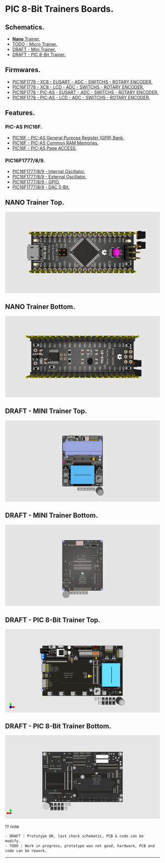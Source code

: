# PIC 8-Bit Trainers Boards.

## Schematics.

* **[Nano](https://github.com/tronixio/trainers-pic8bit/blob/main/Kicad/nano/extras/schematic.pdf)**[ Trainer.](https://github.com/tronixio/trainers-pic8bit/blob/main/Kicad/nano/extras/schematic.pdf)
* [TODO - Micro Trainer.](https://github.com/tronixio/trainers-pic8bit/blob/main/Kicad/micro/extras/schematic.pdf)
* [DRAFT - Mini Trainer.](https://github.com/tronixio/trainers-pic8bit/blob/main/Kicad/mini/extras/schematic.pdf)
* [DRAFT - PIC 8-Bit Trainer.](https://github.com/tronixio/trainers-pic8bit/blob/main/Kicad/trainer/extras/schematic.pdf)

## Firmwares.

- [PIC16F1778 - XC8 - EUSART - ADC - SWITCHS - ROTARY ENCODER.](https://github.com/tronixio/trainers-pic8bit/blob/main/Firmwares/pic16f17xx/pic16f1778-mini-xc8-eusart.md)
- [PIC16F1778 - XC8 - LCD - ADC - SWITCHS - ROTARY ENCODER.](https://github.com/tronixio/trainers-pic8bit/blob/main/Firmwares/pic16f17xx/pic16f1778-mini-xc8-lcd.md)
- [PIC16F1778 - PIC-AS - EUSART - ADC - SWITCHS - ROTARY ENCODER.](https://github.com/tronixio/trainers-pic8bit/blob/main/Firmwares/pic16f17xx/pic16f1778-mini-picas-eusart.md)
- [PIC16F1778 - PIC-AS - LCD - ADC - SWITCHS - ROTARY ENCODER.](https://github.com/tronixio/trainers-pic8bit/blob/main/Firmwares/pic16f17xx/pic16f1778-mini-picas-lcd.md)

## Features.

### PIC-AS PIC16F.

* [PIC16F - PIC-AS General Purpose Register (GPR) Bank.](https://github.com/tronixio/trainers-pic8bit/blob/main/Features/pic16f/gpr.md)
* [PIC16F - PIC-AS Common RAM Memories.](https://github.com/tronixio/trainers-pic8bit/blob/main/Features/pic16f/ram.md)
* [PIC16F - PIC-AS Page ACCESS.](https://github.com/tronixio/trainers-pic8bit/blob/main/Features/pic16f/page.md)

### PIC16F1777/8/9.

* [PIC16F1777/8/9 - Internal Oscillator.](https://github.com/tronixio/trainers-pic8bit/blob/main/Features/pic16f177x/intosc.md)
* [PIC16F1777/8/9 - External Oscillator.](https://github.com/tronixio/trainers-pic8bit/blob/main/Features/pic16f177x/extosc.md)
* [PIC16F1777/8/9 - GPIO.](https://github.com/tronixio/trainers-pic8bit/blob/main/Features/pic16f177x/gpio.md)
* [PIC16F1777/8/9 - DAC 5-Bit.](https://github.com/tronixio/trainers-pic8bit/blob/main/Features/pic16f177x/dac5.md) <!--- [PIC16F1777/8/9 - CPP-PWM](https://github.com/tronixio/trainers-pic8bit/blob/main/features/pic16f177x//cpp-pwm.md) --> <!--- [PIC16F1777/8/9 - SPI](https://github.com/tronixio/trainers-pic8bit/blob/main/features/pic16f177x//spi.md) --> <!--- [PIC16F1777/8/9 - EUSART](https://github.com/tronixio/trainers-pic8bit/blob/main/features/pic16f177x//eusart.md) -->

## NANO Trainer Top.

![Nano Trainer Top.](https://raw.githubusercontent.com/tronixio/trainers-pic8bit/main/Kicad/nano/extras/top.png)

## NANO Trainer Bottom.

![Nano Trainer Bottom.](https://raw.githubusercontent.com/tronixio/trainers-pic8bit/main/Kicad/nano/extras/bottom.png)

<!--

## Micro Trainer Top.

![Micro Trainer Top.](https://raw.githubusercontent.com/tronixio/trainers-pic8bit/main/Kicad/micros/extras/top.png)

## Micro Trainer Bottom.

![Micro Trainer Bottom.](https://raw.githubusercontent.com/tronixio/trainers-pic8bit/main/Kicad/micros/extras/bottom.png) -->

## DRAFT - MINI Trainer Top.

![Mini Trainer Top.](https://raw.githubusercontent.com/tronixio/trainers-pic8bit/main/Kicad/mini/extras/top.png)

## DRAFT - MINI Trainer Bottom.

![Mini Trainer Bottom.](https://raw.githubusercontent.com/tronixio/trainers-pic8bit/main/Kicad/mini/extras/bottom.png)

## DRAFT - PIC 8-Bit Trainer Top.

![PIC 8-Bit Trainer Top.](https://raw.githubusercontent.com/tronixio/trainers-pic8bit/main/Kicad/trainer/extras/top.png)

## DRAFT - PIC 8-Bit Trainer Bottom.

![PIC 8-Bit Trainer Bottom.](https://raw.githubusercontent.com/tronixio/trainers-pic8bit/main/Kicad/trainer/extras/bottom.png)

!!! note

```
- DRAFT : Prototype OK, last check schematic, PCB & code can be modify.
- TODO : Work in progress, prototype was not good, hardware, PCB and code can be rework.
```

---
